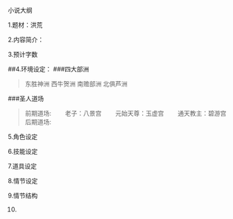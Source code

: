 小说大纲



1.题材：洪荒


2.内容简介：


3.预计字数


##4.环境设定：
###四大部洲
>东胜神洲
>西牛贺洲
>南赡部洲
>北俱芦洲

###圣人道场
>前期道场:
>　　老子：八景宫
>　　元始天尊：玉虚宫
>　　通天教主：碧游宫
>后期道场:


5.角色设定


6.技能设定


7.道具设定


8.情节设定


9.情节结构


10.